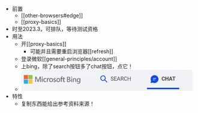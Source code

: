 - 前置
  - [[other-browsers#edge]]
  - [[proxy-basics]]
- 时至2023.3，可排队，等待测试资格
- 用法
  - 开[[proxy-basics]]
    - 可能并且需要重启浏览器[[refresh]]
  - 登录微软[[general-principles/account]]
  - 上bing，除了search按钮多了chat按钮，点它！
  - ![](new-bing.png)
- 特性
  - 复制东西能给出参考资料来源！